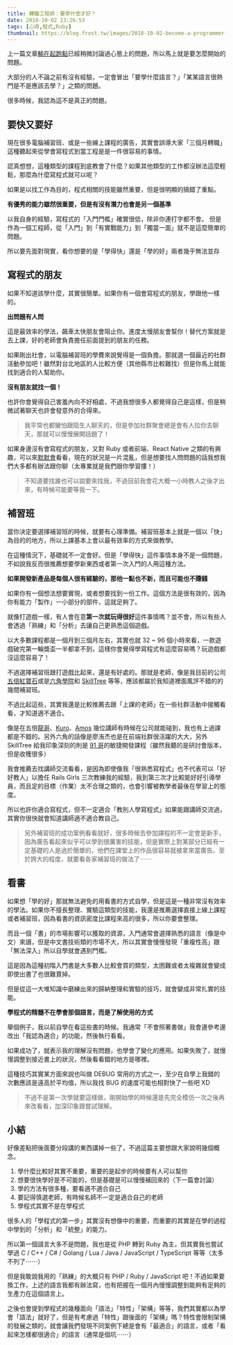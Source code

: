 ```yaml
---
title: 轉職工程師：要學什麼才好？
date: 2018-10-02 23:26:53
tags: [心得,程式,Ruby]
thumbnail: https://blog.frost.tw/images/2018-10-02-become-a-programmer-how-to-start/thumbnail.jpg
---
```


上一篇文章[輸在起跑點](https://blog.frost.tw/posts/2018/09/25/Become-a-programmer-lose-at-the-starting-line/)已經稍微討論過心態上的問題，所以馬上就是要怎麼開始的問題。

大部分的人不論之前有沒有經驗，一定會冒出「要學什麼語言？」「某某語言很熱門是不是應該去學？」之類的問題。

很多時候，我認為這不是真正的問題。

<!-- more -->

## 要快又要好

現在很多電腦補習班、或是一些線上課程的廣告，其實會誤導大家「三個月轉職」這種聽起來從學會寫程式到當工程是是一件很容易的事情。

認真想想，這種類型的課程到底教會了什麼？如果其他類型的工作都沒辦法這麼輕鬆，那麼為什麼寫程式就可以呢？

如果是以找工作為目的，程式相關的技能雖然重要，但是很明顯的搞錯了重點。

**有優秀的能力雖然很重要，但是有沒有潛力也會是另一個基準**

以我自身的經驗，寫程式的「入門門檻」確實很低，除非你連打字都不會。
但是作為一個工程師，從「入門」到「有實戰能力」到「獨當一面」就不是這麼簡單的問題。

所以要先面對現實，看你想要的是「學得快」還是「學的好」兩者幾乎無法並存

## 寫程式的朋友

如果不知道該學什麼，其實很簡單。如果你有一個會寫程式的朋友，學跟他一樣的。

**出問題有人問**

這是最效率的學法，飆車太快朋友會阻止你。進度太慢朋友會幫你！替代方案就是去上課，好的老師會負責擔任前面提到的朋友的任務。

如果剛出社會，以電腦補習班的學費來說覺得是一個負擔。那就選一個最近的社群活動參加吧！雖然對台北地區的人比較方便（其他縣市比較難找）但是你馬上就能找到適合的人幫助你。

**沒有朋友就找一個！**

也許你會覺得自己害羞內向不好相處，不過我想很多人都覺得自己是這樣，但是稍微試著聊天也許會發意外的合得來。

> 我平常也都蠻怕跟陌生人聊天的，但是參加社群聚會總是會有人拉你去聊天，那就可以慢慢展開話題了！

如果身邊沒有會寫程式的朋友，又對 Ruby 或者前端、React Native 之類的有興趣，可以來[默默會](https://www.facebook.com/rubymokumokukai/)看看，現在的狀況是一片混亂，但是想要找人問問題的話我想我們大多都有辦法跟你聊（太專業就是我們跟你學習摟！）

> 不知道要找誰也可以說要來找我，不過目前我會花大概一小時教人之後才出來，有時候可能要等我一下。

## 補習班

當你決定要選擇補習班的時候，就要有心理準備。補習班基本上就是一個以「快」為目的的地方，所以上課基本上會以最有效率的方式來做教學。

在這種情況下，基礎就不一定會好。但是「學得快」這件事情本身不是一個問題，不如說我反而很推薦想要學新東西或者第一次入門的人用這種方法。

**如果開發新產品是每個人很有經驗的，那他一點也不新，而且可能也不賺錢**

如果你有一個想法想要實現，或者想要找到一份工作。這個方法是很有效的，因為你有能力「製作」一小部分的部件，這就足夠了。

就像打遊戲一樣，有人會在意**第一次就玩得很好**這件事情嗎？並不會，所以有些人會透過「熟練」和「分析」去讓自己更熟悉這個遊戲。

以大多數課程都是一個月到三個月左右，其實也就 32 ~ 96 個小時來看，一款遊戲破完第一輪獎盃一半都拿不到，這樣你會覺得學寫程式有這麼容易嗎？玩遊戲都沒這麼容易了！

不過選擇補習班跟打遊戲比起來，還是有好處的。那就是老師，像是我目前的公司[五倍紅寶石](https://5xruby.tw/)或是[六角學院](https://www.hexschool.com/)和 [SkillTree](https://skilltree.my/) 等等，應該都屬於我知道裡面風評不錯的的幾間補習班。

不過比起這些，其實我還是比較推薦去跟「上課的老師」在一些社群活動中接觸看看，才知道適不適合。

像是在五倍[龍哥](https://kaochenlong.com/)、[Kuro](https://kuro.tw/)、[Amos](http://csscoke.com/) 幾位講師有時候在公司就能碰到，我也有上過課都是不錯的。另外六角的話像是廖洧杰也是在前端社群很活躍的大大，另外 SkillTree 給我印象深刻的則是 [91 哥](https://dotblogs.com.tw/hatelove)的敏捷開發課程（雖然我聽的是研討會版本，但是收穫很多）

我會推薦去找講師交流看看，是因為即使像我「很熟悉寫程式」也不代表可以「好好教人」以擔任 Rails Girls 三次教練我的經驗，我到第三次才比較能好好引導學員，而且定的目標（作業）太不合理之類的，也會引響被教學者最後在學習上的態度。

所以也許你適合寫程式，但不一定適合「教別人學寫程式」如果能跟講師交流過，其實你很快就會知道講師適不適合教自己。

> 另外補習班的成功案例看看就好，很多時候去參加課程的不一定會是新手，因為廣告看起來似乎可以學到很厲害的技能，但是實際上對某部分已經有一定基礎的人是過於簡單的，他們在課堂上的作品很容易就被拿來當廣告。至於誇大的程度，就要看各家補習班的做法了⋯⋯

## 看書

如果想「學的好」那就無法避免的用看書的方式自學，但是這是一種非常沒有效率的學法。如果你不擅長整理、實驗這類型的技能，我還是推薦選擇直接上線上課程或者補習班，因為看書的資訊密度比課程來高的很多，所以你要會整理。

而且一個「書」的市場影響可以獲取的資源，入門通常會選擇熟悉的語言（像是中文）來讀，但是中文書技術類的市場不大，所以其實會慢慢發現「重複性高」跟「無法深入」所以自學就會遇到門檻。

這是因為這種初階入門書是大多數人比較會買的類型，太困難或者太複雜就會變成即使出書了也很難賣掉。

但是從這一大堆知識中磨練出來的歸納整理和實驗的技巧，就會變成非常扎實的技能。

**學程式的精髓不在學會那個語言，而是了解使用的方式**

舉個例子，我以前自學在看這些書的時候。我通常「不會照著書做」我會邊參考邊改出「我認為適合」的功能，然後執行看看。

如果成功了，就表示我的理解沒有問題，也學會了變化的應用。如果失敗了，就慢慢調整到接近書上的狀況，然後看看錯的地方是哪裡。

這種技巧其實某方面來說也叫做 DEBUG 常用的方式之一，至少在自學上我錯的次數應該是遠高於平均值，所以我找 BUG 的速度可能也相對快了一些吧 XD

> 不過不是第一次學就要這樣做，剛開始學的時候還是先完全模仿一次之後再來改看看，加深印象跟嘗試理解。

## 小結

好像差點把後面要分段講的東西講掉一些了，不過這篇主要想跟大家說明幾個概念。

1. 學什麼比較好其實不重要，重要的是起步的時候要有人可以幫你
2. 想要很快學好是不可能的，但是基礎是可以慢慢補回來的（下一篇會討論）
3. 學的方法有很多種，要看適不適合自己
4. 要記得慎選老師，有時候名師不一定是適合自己的老師
5. 學程式其實不是在學程式

很多人的「學程式的第一步」其實沒有想像中的重要，而重要的其實是在學的過程中學到的「分析」和「統整」的能力。

所以第一個語言大多不是問題，我也是從 PHP 轉到 Ruby 為主，但其實我也嘗試學過 C / C++ / C# / Golang / Lua / Java / JavaScript / TypeScript 等等（太多不列了⋯⋯）

但是我敢說我用的「熟練」的大概只有 PHP / Ruby / JavaScript 吧！不過如果要換工作，上述的語言我都有辦法寫，也有把握在一個月內慢慢調整到能夠有足夠的生產力在這個語言上。

之後也會提到學程式的幾種面向「語法」「特性」「架構」等等，我們其實都以為學會「語法」就好了，但是有考慮過「特性」跟後面的「架構」嗎？特性會限制架構的發展之類的，就會讓我們發現不同案例下總是會有「最適合」的語言，或者「看起來怎樣都很適合」的語言（通常是個坑⋯⋯）
